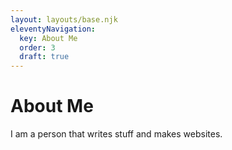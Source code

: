 ```yaml
---
layout: layouts/base.njk
eleventyNavigation:
  key: About Me
  order: 3
  draft: true
---
```

# About Me

I am a person that writes stuff and makes websites.
